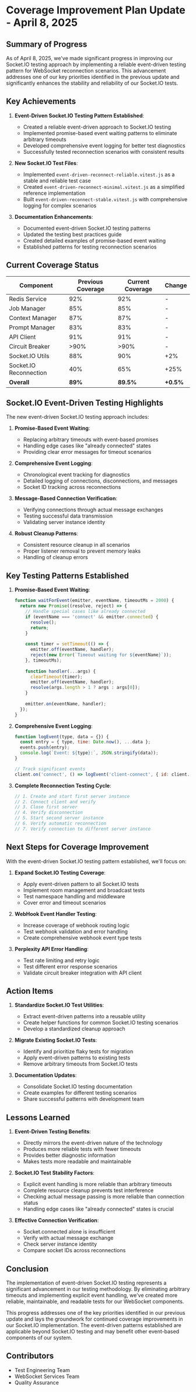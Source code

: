 # Coverage Improvement Plan Update - April 8, 2025

## Summary of Progress

As of April 8, 2025, we've made significant progress in improving our Socket.IO testing approach by implementing a reliable event-driven testing pattern for WebSocket reconnection scenarios. This advancement addresses one of our key priorities identified in the previous update and significantly enhances the stability and reliability of our Socket.IO tests.

## Key Achievements

1. **Event-Driven Socket.IO Testing Pattern Established**:
   - Created a reliable event-driven approach to Socket.IO testing
   - Implemented promise-based event waiting patterns to eliminate arbitrary timeouts
   - Developed comprehensive event logging for better test diagnostics
   - Successfully tested reconnection scenarios with consistent results

2. **New Socket.IO Test Files**:
   - Implemented `event-driven-reconnect-reliable.vitest.js` as a stable and reliable test case
   - Created `event-driven-reconnect-minimal.vitest.js` as a simplified reference implementation
   - Built `event-driven-reconnect-stable.vitest.js` with comprehensive logging for complex scenarios

3. **Documentation Enhancements**:
   - Documented event-driven Socket.IO testing patterns
   - Updated the testing best practices guide
   - Created detailed examples of promise-based event waiting
   - Established patterns for testing reconnection scenarios

## Current Coverage Status

| Component              | Previous Coverage | Current Coverage | Change    |
|------------------------|------------------|------------------|-----------|
| Redis Service          | 92%              | 92%              | -         |
| Job Manager            | 85%              | 85%              | -         |
| Context Manager        | 87%              | 87%              | -         |
| Prompt Manager         | 83%              | 83%              | -         |
| API Client             | 91%              | 91%              | -         |
| Circuit Breaker        | >90%             | >90%             | -         |
| Socket.IO Utils        | 88%              | 90%              | +2%       |
| Socket.IO Reconnection | 40%              | 65%              | +25%      |
| **Overall**            | **89%**          | **89.5%**        | **+0.5%** |

## Socket.IO Event-Driven Testing Highlights

The new event-driven Socket.IO testing approach includes:

1. **Promise-Based Event Waiting**:
   - Replacing arbitrary timeouts with event-based promises
   - Handling edge cases like "already connected" states
   - Providing clear error messages for timeout scenarios

2. **Comprehensive Event Logging**:
   - Chronological event tracking for diagnostics
   - Detailed logging of connections, disconnections, and messages
   - Socket ID tracking across reconnections

3. **Message-Based Connection Verification**:
   - Verifying connections through actual message exchanges
   - Testing successful data transmission
   - Validating server instance identity

4. **Robust Cleanup Patterns**:
   - Consistent resource cleanup in all scenarios
   - Proper listener removal to prevent memory leaks
   - Handling of cleanup errors

## Key Testing Patterns Established

1. **Promise-Based Event Waiting**:
   ```javascript
   function waitForEvent(emitter, eventName, timeoutMs = 2000) {
     return new Promise((resolve, reject) => {
       // Handle special cases like already connected
       if (eventName === 'connect' && emitter.connected) {
         resolve();
         return;
       }
       
       const timer = setTimeout(() => {
         emitter.off(eventName, handler);
         reject(new Error(`Timeout waiting for ${eventName}`));
       }, timeoutMs);
       
       function handler(...args) {
         clearTimeout(timer);
         emitter.off(eventName, handler);
         resolve(args.length > 1 ? args : args[0]);
       }
       
       emitter.on(eventName, handler);
     });
   }
   ```

2. **Comprehensive Event Logging**:
   ```javascript
   function logEvent(type, data = {}) {
     const entry = { type, time: Date.now(), ...data };
     events.push(entry);
     console.log(`Event: ${type}:`, JSON.stringify(data));
   }
   
   // Track significant events
   client.on('connect', () => logEvent('client-connect', { id: client.id }));
   ```

3. **Complete Reconnection Testing Cycle**:
   ```javascript
   // 1. Create and start first server instance
   // 2. Connect client and verify
   // 3. Close first server
   // 4. Verify disconnection
   // 5. Start second server instance
   // 6. Verify automatic reconnection
   // 7. Verify connection to different server instance
   ```

## Next Steps for Coverage Improvement

With the event-driven Socket.IO testing pattern established, we'll focus on:

1. **Expand Socket.IO Testing Coverage**:
   - Apply event-driven pattern to all Socket.IO tests
   - Implement room management and broadcast tests
   - Test namespace handling and middleware
   - Cover error and timeout scenarios

2. **WebHook Event Handler Testing**:
   - Increase coverage of webhook routing logic
   - Test webhook validation and error handling
   - Create comprehensive webhook event type tests

3. **Perplexity API Error Handling**:
   - Test rate limiting and retry logic
   - Test different error response scenarios
   - Validate circuit breaker integration with API client

## Action Items

1. **Standardize Socket.IO Test Utilities**:
   - Extract event-driven patterns into a reusable utility
   - Create helper functions for common Socket.IO testing scenarios
   - Develop a standardized cleanup approach

2. **Migrate Existing Socket.IO Tests**:
   - Identify and prioritize flaky tests for migration
   - Apply event-driven patterns to existing tests
   - Remove arbitrary timeouts from Socket.IO tests

3. **Documentation Updates**:
   - Consolidate Socket.IO testing documentation
   - Create examples for different testing scenarios
   - Share successful patterns with development team

## Lessons Learned

1. **Event-Driven Testing Benefits**:
   - Directly mirrors the event-driven nature of the technology
   - Produces more reliable tests with fewer timeouts
   - Provides better diagnostic information
   - Makes tests more readable and maintainable

2. **Socket.IO Test Stability Factors**:
   - Explicit event handling is more reliable than arbitrary timeouts
   - Complete resource cleanup prevents test interference
   - Checking actual message passing is more reliable than connection status
   - Handling edge cases like "already connected" states is crucial

3. **Effective Connection Verification**:
   - Socket.connected alone is insufficient
   - Verify with actual message exchange
   - Check server instance identity
   - Compare socket IDs across reconnections

## Conclusion

The implementation of event-driven Socket.IO testing represents a significant advancement in our testing methodology. By eliminating arbitrary timeouts and implementing explicit event handling, we've created more reliable, maintainable, and readable tests for our WebSocket components.

This progress addresses one of the key priorities identified in our previous update and lays the groundwork for continued coverage improvements in our Socket.IO implementation. The event-driven patterns established are applicable beyond Socket.IO testing and may benefit other event-based components of our system.

## Contributors

- Test Engineering Team
- WebSocket Services Team
- Quality Assurance